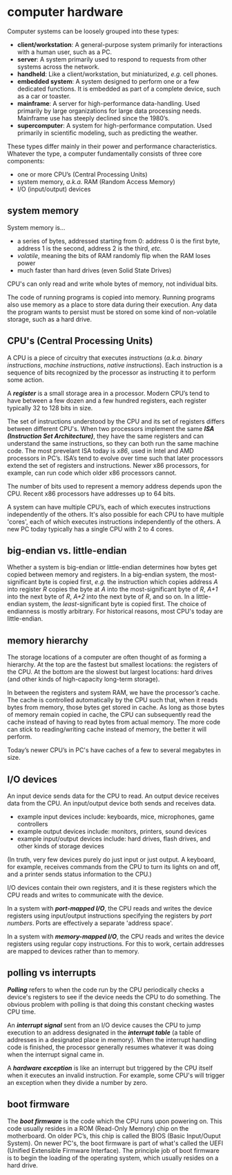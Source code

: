 # computer hardware

Computer systems can be loosely grouped into these types:

 - **client/workstation**: A general-purpose system primarily for interactions with a human user, such as a PC.
 - **server**: A system primarily used to respond to requests from other systems across the network.
 - **handheld**: Like a client/workstation, but miniaturized, *e.g.* cell phones.
 - **embedded system**: A system designed to perform one or a few dedicated functions. It is embedded as part of a complete device, such as a car or toaster.
 - **mainframe**: A server for high-performance data-handling. Used primarily by large organizations for large data processing needs. Mainframe use has steeply declined since the 1980’s.
 - **supercomputer**: A system for high-performance computation. Used primarily in scientific modeling, such as predicting the weather.

These types differ mainly in their power and performance characteristics. Whatever the type, a computer fundamentally consists of three core components:

 - one or more CPU’s (Central Processing Units)
 - system memory, *a.k.a.* RAM (Random Access Memory)
 - I/O (input/output) devices

## system memory

System memory is...

 - a series of bytes, addressed starting from 0: address 0 is the first byte, address 1 is the second, address 2 is the third, *etc.*
 - *volatile*, meaning the bits of RAM randomly flip when the RAM loses power
 - much faster than hard drives (even Solid State Drives)

CPU's can only read and write whole bytes of memory, not individual bits.

The code of running programs is copied into memory. Running programs also use memory as a place to store data during their execution. Any data the program wants to persist must be stored on some kind of non-volatile storage, such as a hard drive.

## CPU's (Central Processing Units)

A CPU is a piece of circuitry that executes *instructions* (*a.k.a.* *binary instructions*, *machine instructions*, *native instructions*). Each instruction is a sequence of bits recognized by the processor as instructing it to perform some action.

A ***register*** is a small storage area in a processor. Modern CPU’s tend to have between a few dozen and a few hundred registers, each register typically 32 to 128 bits in size.

The set of instructions understood by the CPU and its set of registers differs between different CPU's. When two processors implement the same ***ISA (Instruction Set Architecture)***, they have the same registers and can understand the same instructions, so they can both run the same machine code. The most prevelant ISA today is *x86*, used in Intel and AMD processors in PC’s. ISA’s tend to evolve over time such that later processors extend the set of registers and instructions. Newer x86 processors, for example, can run code which older x86 processors cannot.

The number of bits used to represent a memory address depends upon the CPU. Recent x86 processors have addresses up to 64 bits.
 
A system can have multiple CPU’s, each of which executes instructions independently of the others. It's also possible for each CPU to have multiple 'cores', each of which executes instructions independently of the others. A new PC today typically has a single CPU with 2 to 4 cores.

## big-endian vs. little-endian

Whether a system is big-endian or little-endian determines how bytes get copied between memory and registers. In a big-endian system, the most-significant byte is copied first, *e.g.* the instruction which copies address *A* into register *R* copies the byte at *A* into the most-significant byte of *R*, *A+1* into the next byte of *R*, *A+2* into the next byte of *R*, and so on. In a little-endian system, the *least*-significant byte is copied first. The choice of endianness is mostly arbitrary. For historical reasons, most CPU's today are little-endian.

## memory hierarchy

The storage locations of a computer are often thought of as forming a hierarchy. At the top are the fastest but smallest locations: the registers of the CPU. At the bottom are the slowest but largest locations: hard drives (and other kinds of high-capacity long-term storage).

In between the registers and system RAM, we have the processor’s cache. The cache is controlled automatically by the CPU such that, when it reads bytes from memory, those bytes get stored in cache. As long as those bytes of memory remain copied in cache, the CPU can subsequently read the cache instead of having to read bytes from  actual memory. The more code can stick to reading/writing cache instead of memory, the better it will perform.

Today’s newer CPU’s in PC's have caches of a few to several megabytes in size.

## I/O devices

An input device sends data for the CPU to read. An output device receives data from the CPU. An input/output device both sends and receives data.

 - example input devices include: keyboards, mice, microphones, game controllers
 - example output devices include: monitors, printers, sound devices
 - example input/output devices include: hard drives, flash drives, and other kinds of storage devices

(In truth, very few devices purely do just input or just output. A keyboard, for example, receives commands from the CPU to turn its lights on and off, and a printer sends status information to the CPU.)

I/O devices contain their own registers, and it is these registers which the CPU reads and writes to communicate with the device.

In a system with ***port-mapped I/O***, the CPU reads and writes the device registers using input/output instructions specifying the registers by *port numbers*. Ports are effectively a separate 'address space'.

In a system with ***memory-mapped I/O***, the CPU reads and writes the device registers using regular copy instructions. For this to work, certain addresses are mapped to devices rather than to memory.

## polling vs interrupts

***Polling*** refers to when the code run by the CPU periodically checks a device's registers to see if the device needs the CPU to do something. The obvious problem with polling is that doing this constant checking wastes CPU time.

An ***interrupt signal*** sent from an I/O device causes the CPU to jump execution to an address designated in the ***interrupt table*** (a table of addresses in a designated place in memory). When the interrupt handling code is finished, the processor generally resumes whatever it was doing when the interrupt signal came in.

A ***hardware exception*** is like an interrupt but triggered by the CPU itself when it executes an invalid instruction. For example, some CPU's will trigger an exception when they divide a number by zero.

## boot firmware

The ***boot firmware*** is the code which the CPU runs upon powering on. This code usually resides in a ROM (Read-Only Memory) chip on the motherboard. On older PC’s, this chip is called the BIOS (Basic Input/Ouput System). On newer PC's, the boot firmware is part of what's called the UEFI (Unified Extensible Firmware Interface). The principle job of boot firmware is to begin the loading of the operating system, which usually resides on a hard drive.